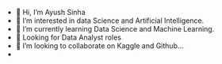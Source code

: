 - 👋 Hi, I’m Ayush Sinha
- 👀 I’m interested in data Science and Artificial Intelligence.
- 🌱 I’m currently learning Data Science and Machine Learning.
- 🌱 Looking for Data Analyst roles
- 💞️ I’m looking to collaborate on Kaggle and Github...
- 


<!---
coding-a11y/coding-a11y is a ✨ special ✨ repository because its `README.md` (this file) appears on your GitHub profile.
You can click the Preview link to take a look at your changes.
--->
